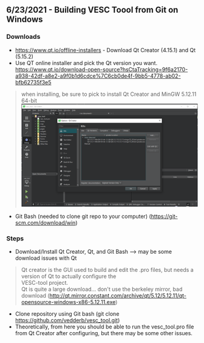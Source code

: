## 6/23/2021 - Building VESC Toool from Git on Windows

### Downloads
- https://www.qt.io/offline-installers - Download Qt Creator (4.15.1) and Qt (5.15.2)
- Use QT online installer and pick the Qt version you want. https://www.qt.io/download-open-source?hsCtaTracking=9f6a2170-a938-42df-a8e2-a9f0b1d6cdce%7C6cb0de4f-9bb5-4778-ab02-bfb62735f3e5
> when installing, be sure to pick to install Qt Creator and MinGW 5.12.11 64-bit  
> ![alt text](https://github.com/Cedar8344/VESC_2021/blob/main/image/4.PNG?raw=true)
- Git Bash (needed to clone git repo to your computer) (https://git-scm.com/download/win)

### Steps
- Download/Install Qt Creator, Qt, and Git Bash --> may be some download issues with Qt
> Qt creator is the GUI used to build and edit the .pro files, but needs a version of Qt to actually configure the  
VESC-tool project.  
Qt is quite a large download...  don't use the berkeley mirror, bad download (http://qt.mirror.constant.com/archive/qt/5.12/5.12.11/qt-opensource-windows-x86-5.12.11.exe)
- Clone repository using Git bash  (git clone https://github.com/vedderb/vesc_tool.git)
- Theoretically, from here you should be able to run the vesc_tool.pro file from Qt Creator after configuring, but there may be some other issues.  
